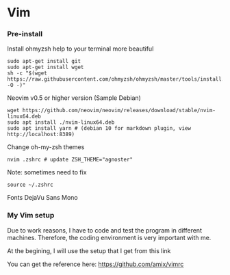# Vim
### Pre-install

Install ohmyzsh help to your terminal more beautiful

```
sudo apt-get install git
sudo apt-get install wget
sh -c "$(wget https://raw.githubusercontent.com/ohmyzsh/ohmyzsh/master/tools/install.sh -O -)"
```

Neovim v0.5 or higher version (Sample Debian)
```
wget https://github.com/neovim/neovim/releases/download/stable/nvim-linux64.deb
sudo apt install ./nvim-linux64.deb
sudo apt install yarn # (debian 10 for markdown plugin, view http://localhost:8389)
```


Change oh-my-zsh themes 
```
nvim .zshrc # update ZSH_THEME="agnoster"
```
Note: sometimes need to fix
```
source ~/.zshrc
```

Fonts DejaVu Sans Mono

### My Vim setup 

Due to work reasons, I have to code and test the program in different machines. Therefore, the coding environment is very important with me.

At the begining, I will use the setup that I get from this link

You can get the reference here: https://github.com/amix/vimrc


